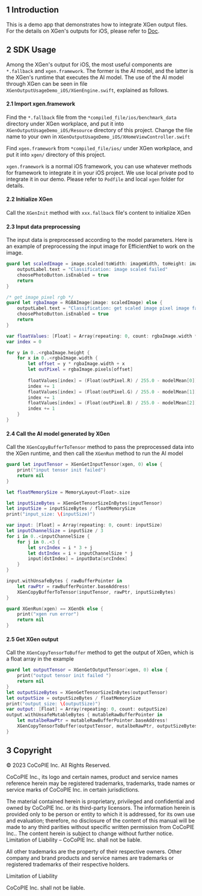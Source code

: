 ## 1 Introduction

This is a demo app that demonstrates how to integrate XGen output files. For the details on XGen's outputs for iOS, please refer to [Doc](https://xgen.cocopie.ai/v1.3.0/5_Results/). 


## 2 SDK Usage

Among the XGen's output for iOS, the most useful components are `*.fallback` and `xgen.framework`. The former is the AI model, and the latter is the XGen's runtime that executes the AI model. The use of the AI model through XGen can be seen in file `XGenOutputUsageDemo_iOS/XGenEngine.swift`, explained as follows.

#### 2.1 Import xgen.framework

Find the `*.fallback` file from the `*compiled_file/ios/benchmark_data` directory under XGen workplace, and put it into `XGenOutputUsageDemo_iOS/Resource` directory of this project. Change the file name to your own in `XGenOutputUsageDemo_iOS/XHomeViewController.swift`

Find `xgen.framework` from `*compiled_file/ios/` under XGen workplace, and put it into `xgen/` directory of this project.

`xgen.framework` is a normal iOS framework, you can use whatever methods for framework to integrate it in your iOS project. We use local private pod to integrate it in our demo. Please refer to `Podfile` and local `xgen` folder for details.

#### 2.2 Initialize XGen

Call the `XGenInit` method with `xxx.fallback` file's content to initialize XGen

#### 2.3 Input data preprocessing

The input data is preprocessed according to the model parameters. Here is an example of preprocessing the input image for EfficientNet to work on the image.

``` Swift
guard let scaledImage = image.scaled(toWidth: imageWidth, toHeight: imageHeight) else {
    outputLabel.text = "Classification: image scaled failed"
    choosePhotoButton.isEnabled = true
    return
}

/* get image pixel rgb */
guard let rgbaImage = RGBAImage(image: scaledImage) else {
    outputLabel.text = "Classification: get scaled image pixel image failed"
    choosePhotoButton.isEnabled = true
    return
}

var floatValues: [Float] = Array(repeating: 0, count: rgbaImage.width * rgbaImage.height * imageChannel)
var index = 0

for y in 0..<rgbaImage.height {
    for x in 0..<rgbaImage.width {
        let offset = y * rgbaImage.width + x
        let outPixel = rgbaImage.pixels[offset]
        
        floatValues[index] = (Float(outPixel.R) / 255.0 - modelMean[0]) / modelStd[0]
        index += 1
        floatValues[index] = (Float(outPixel.G) / 255.0 - modelMean[1]) / modelStd[1]
        index += 1
        floatValues[index] = (Float(outPixel.B) / 255.0 - modelMean[2]) / modelStd[2]
        index += 1
    }
}
```

#### 2.4 Call the AI model generated by XGen

Call the `XGenCopyBufferToTensor` method to pass the preprocessed data into the XGen runtime, and then call the `XGenRun` method to run the AI model

``` Swift
guard let inputTensor = XGenGetInputTensor(xgen, 0) else {
    print("input tensor init failed")
    return nil
}

let floatMemorySize = MemoryLayout<Float>.size

let inputSizeBytes = XGenGetTensorSizeInBytes(inputTensor)
let inputSize = inputSizeBytes / floatMemorySize
print("input_size: \(inputSize)")

var input: [Float] = Array(repeating: 0, count: inputSize)
let inputChannelSize = inputSize / 3
for i in 0..<inputChannelSize {
    for j in 0..<3 {
        let srcIndex = i * 3 + j
        let dstIndex = i + inputChannelSize * j
        input[dstIndex] = inputData[srcIndex]
    }
}

input.withUnsafeBytes { rawBufferPointer in
    let rawPtr = rawBufferPointer.baseAddress!
    XGenCopyBufferToTensor(inputTensor, rawPtr, inputSizeBytes)
}

guard XGenRun(xgen) == XGenOk else {
    print("xgen run error")
    return nil
}
```

#### 2.5 Get XGen output

Call the `XGenCopyTensorToBuffer` method to get the output of XGen, which is a float array in the example

``` swift
guard let outputTensor = XGenGetOutputTensor(xgen, 0) else {
    print("output tensor init failed ")
    return nil
}
let outputSizeBytes = XGenGetTensorSizeInBytes(outputTensor)
let outputSize = outputSizeBytes / floatMemorySize
print("output_size: \(outputSize)")
var output: [Float] = Array(repeating: 0, count: outputSize)
output.withUnsafeMutableBytes { mutableRawBufferPointer in
    let mutalbeRawPtr = mutableRawBufferPointer.baseAddress!
    XGenCopyTensorToBuffer(outputTensor, mutalbeRawPtr, outputSizeBytes)
}
```

## 3 Copyright

© 2023 CoCoPIE Inc. All Rights Reserved.

CoCoPIE Inc., its logo and certain names, product and service names reference herein may be registered trademarks, trademarks, trade names or service marks of CoCoPIE Inc. in certain jurisdictions.

The material contained herein is proprietary, privileged and confidential and owned by CoCoPIE Inc. or its third-party licensors. The information herein is provided only to be person or entity to which it is addressed, for its own use and evaluation; therefore, no disclosure of the content of this manual will be made to any third parities without specific written permission from CoCoPIE Inc.. The content herein is subject to change without further notice. Limitation of Liability – CoCoPIE Inc. shall not be liable.

All other trademarks are the property of their respective owners. Other company and brand products and service names are trademarks or registered trademarks of their respective holders.

Limitation of Liability

CoCoPIE Inc. shall not be liable.

